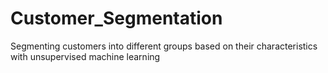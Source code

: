 # Customer_Segmentation
Segmenting customers into different groups based on their characteristics with unsupervised machine learning
